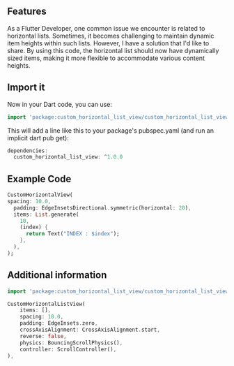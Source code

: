 ## Features

As a Flutter Developer, one common issue we encounter is related to horizontal lists. Sometimes, 
it becomes challenging to maintain dynamic item heights within such lists. However, 
I have a solution that I'd like to share. By using this code, the horizontal 
list should now have dynamically sized items, making it more flexible to accommodate various 
content heights.

## Import it
Now in your Dart code, you can use:
```dart
import 'package:custom_horizontal_list_view/custom_horizontal_list_view.dart';
```

This will add a line like this to your package's pubspec.yaml (and run an implicit dart pub get):

```dart
dependencies:
  custom_horizontal_list_view: ^1.0.0
```

## Example Code

```dart
CustomHorizontalView(
spacing: 10.0,
  padding: EdgeInsetsDirectional.symmetric(horizontal: 20),
  items: List.generate(
    10,
    (index) {
      return Text("INDEX : $index");
    },
  ),
);
```

## Additional information
```dart
import 'package:custom_horizontal_list_view/custom_horizontal_list_view.dart';

CustomHorizontalListView(
    items: [],
    spacing: 10.0,
    padding: EdgeInsets.zero,
    crossAxisAlignment: CrossAxisAlignment.start,
    reverse: false,
    physics: BouncingScrollPhysics(),
    controller: ScrollController(),
),
```
